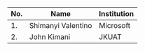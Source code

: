 | No. | Name                   | Institution            |
| --- |------------------------|------------------------|
| 1.  | Shimanyi Valentino     | Microsoft              | 
| 2.  | John Kimani            | JKUAT                  |
